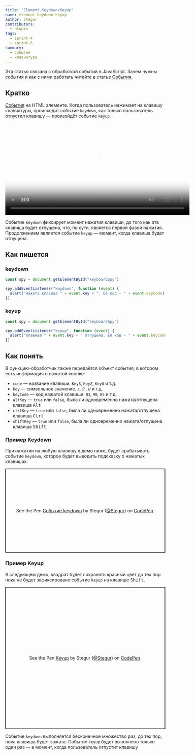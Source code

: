 ```yaml
---
title: "Element.Keydown/Keyup"
name: element-keydown-keyup
author: stegur
contributors:
  - nlopin
tags:
  - sprint-4
  - sprint-6
summary:
  - события
  - клавиатура
---
```


Эта статья связана с обработкой событий в JavaScript. Зачем нужны события и как с ними работать читайте в статье [События](/js/doka/events).

## Кратко

[События](/js/doka/events) на HTML элементе. Когда пользователь нажимает на клавишу клавиатуры, происходит событие `keydown`, как только пользователь отпустил клавишу — произойдёт событие `keyup`.

<video controls width="580" poster="images/poster.png">
  <source src="video/1.mp4" type="video/mp4">
</video>

Событие `keydown` фиксирует момент нажатия клавиши, до того как эта клавиша будет отпущена, что, по сути, является первой фазой нажатия. Продолжением является событие `keyup` — момент, когда клавиша будет отпущена.

## Как пишется

### keydown

```js
const spy = document.getElementById("keyboardSpy")

spy.addEventListener("keydown", function (event) {
  alert("Нажата клавиша " + event.key + ". Её код - " + event.keyCode)
})
```

### keyup

```js
const spy = document.getElementById("keyboardSpy")

spy.addEventListener("keyup", function (event) {
  alert("Клавиша " + event.key + " отпущена. Её код - " + event.keyCode)
})
```

## Как понять

В функцию-обработчик также передаётся объект события, в котором есть информация о нажатой кнопке:

- `code` — название клавиши. `KeyS`, `KeyZ`, `KeyU` и т.д.
- `key` — символьное значение. *`s`, `Я` , `U`* и т.д.
- `keyCode` — код нажатой клавиши. `83`*,* `90`*,* `85` и т.д.
- `altKey` — `true` или `false`, была ли одновременно нажата/отпущена клавиша <kbd>Alt</kbd>
- `ctrlKey` — `true` или `false`, была ли одновременно нажата/отпущена клавиша <kbd>Ctrl</kbd>
- `shiftKey` — `true` или `false`, была ли одновременно нажата/отпущена клавиша <kbd>Shift</kbd>

### Пример Keydown

При нажатии на любую клавишу в демо ниже, будет срабатывать событие `keydown`, которое будет выводить подсказку о нажатых клавишах:

<p class="codepen" data-height="265" data-theme-id="light" data-default-tab="result" data-user="Stegur" data-slug-hash="BajbpoB" style="height: 265px; box-sizing: border-box; display: flex; align-items: center; justify-content: center; border: 2px solid; margin: 1em 0; padding: 1em;" data-pen-title="Событие keydown">
  <span>See the Pen <a href="https://codepen.io/Stegur/pen/BajbpoB">
  Событие keydown</a> by Stegur (<a href="https://codepen.io/Stegur">@Stegur</a>)
  on <a href="https://codepen.io">CodePen</a>.</span>
</p>

### Пример Keyup

В следующем демо, квадрат будет сохранять красный цвет до тех пор пока не будет зафиксировано событие `keyup` на клавише <kbd>Shift</kbd>.

<p class="codepen" data-height="448" data-theme-id="light" data-default-tab="result" data-user="Stegur" data-slug-hash="poyEKpL" style="height: 448px; box-sizing: border-box; display: flex; align-items: center; justify-content: center; border: 2px solid; margin: 1em 0; padding: 1em;" data-pen-title="Keyup">
  <span>See the Pen <a href="https://codepen.io/Stegur/pen/poyEKpL">
  Keyup</a> by Stegur (<a href="https://codepen.io/Stegur">@Stegur</a>)
  on <a href="https://codepen.io">CodePen</a>.</span>
</p>
<script async src="https://static.codepen.io/assets/embed/ei.js"></script>

Событие `keydown` выполняется бесконечное множество раз, до тех пор, пока клавиша будет зажата. Событие `keyup` будет выполнено только один раз — в момент, когда пользователь отпустит клавишу
